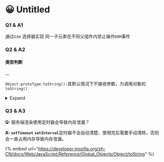# 😀 Untitled

### Q1 & A1

通过css 选择器实现 同一子元素在不同父组件内禁止操作`DOM`事件

### Q2 & A2

#### 类型判断

**...**

`Object.protoType.toString():`其默认情况下不接收参数，为调用对象的 `toString()`&#x20;

<details>

<summary>Expand</summary>

`instanceOf` 用于判断实例与构造函数的关系。

在`IE6`中`Object.protoType.toString.call(undefined)` 与 `Object.protoType.toString.call(null)`结果均为`[object Object]`

</details>

### Q3 & A3

**Q:** 服务端渲染使用定时器会导致内存泄漏？

**A: `setTimeout`** **`setInterval`**&#x5B9A;时器不会自动清楚，使用完后需要手动清除，否则会一直占用内存导致内存泄漏。







{% embed url="https://developer.mozilla.org/zh-CN/docs/Web/JavaScript/Reference/Global_Objects/Object/toString" %}

